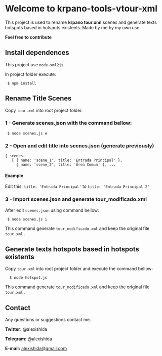 # Welcome to krpano-tools-vtour-xml

This project is used to rename **krpano tour.xml** scenes and generate texts hotspots based in hotspots existents.
Made by me by my own use.

**Feel free to contribute**

## Install dependences
This project use `node-xml2js`

In project folder execute:
 
	 $ npm install

## Rename Title Scenes

Copy `tour.xml` into root project folder.

### 1 - Generate scenes.json with the command bellow:

	 $ node scenes.js e
		
### 2 - Open and edit title into scenes.json (generate previously) 
	{ scenes: 
	   [ { name: 'scene_1', title: 'Entrada Principal' },
	     { name: 'scene_2', title: 'Área Comum' }, ...
#### Example	     
Edit this: `title: 'Entrada Principal'` to  `title: 'Entrada Principal 2'`

### 3 - Import scenes.json and generate tour_modificado.xml
After edit `scenes.json` using command bellow:
	
	 $ node scenes.js i

This command generate `tour_modificado.xml` and keep the original file `tour.xml` .

 ## Generate texts hotspots based in hotspots existents
 Copy `tour.xml` into root project folder and execute the command bellow:
	 
	  $ node hotspot.js
	  
This command generate `tour_modificado.xml` and keep the original file `tour.xml` .

## Contact
Any questions or suggestions contact me.

**Twitter:** @alexishida

**Telegram:** @alexishida

**E-mail:** alexishida@gmail.com